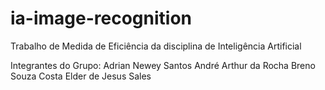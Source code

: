 # ia-image-recognition
Trabalho de Medida de Eficiência da disciplina de Inteligência Artificial

Integrantes do Grupo:
Adrian Newey Santos
André Arthur da Rocha
Breno Souza Costa
Elder de Jesus Sales
